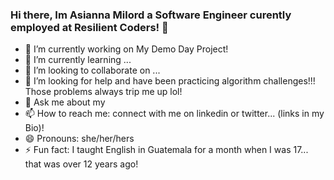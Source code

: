 

### Hi there, Im Asianna Milord a Software Engineer curently employed at Resilient Coders! 👋
- 🔭 I’m currently working on My Demo Day Project! 
- 🌱 I’m currently learning ...
- 👯 I’m looking to collaborate on ...
- 🤔 I’m looking for help and have been practicing algorithm challenges!!! Those problems always trip me up lol!
- 💬 Ask me about my 
- 📫 How to reach me: connect with me on linkedin or twitter... (links in my Bio)!
- 😄 Pronouns: she/her/hers
- ⚡ Fun fact: I taught English in Guatemala for a month when I was 17... that was over 12 years ago!




<!--
**amilord/amilord** is a ✨ _special_ ✨ repository because its `README.md` (this file) appears on your GitHub profile.

Here are some ideas to get you started:

🔭 I’m currently working on My Demo Day Project! 
- 🌱 I’m currently learning ...
- 👯 I’m looking to collaborate on ...
- 🤔 I’m looking for help with algorithm challenges!!! Those problems always trip me up lol! ...
- 💬 Ask me about ...
- 📫 How to reach me: connect with me on ...
- 😄 Pronouns: she/her/hers ...
- ⚡ Fun fact: ...
-->
